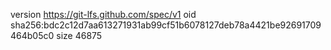 version https://git-lfs.github.com/spec/v1
oid sha256:bdc2c12d7aa613271931ab99cf51b6078127deb78a4421be92691709464b05c0
size 46875
